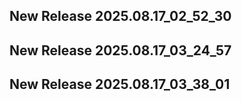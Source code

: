 ## New Release 2025.08.17_02_52_30
## New Release 2025.08.17_03_24_57
## New Release 2025.08.17_03_38_01
